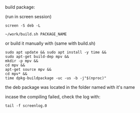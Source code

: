 build package:

(run in screen session)

```
screen -S deb -L
```

```
~/work/build.sh PACKAGE_NAME
```

or build it manually with (same with build.sh)

```
sudo apt update && sudo apt install -y time &&
sudo apt-get build-dep mpv &&
mkdir -p mpv &&
cd mpv &&
apt-get source mpv &&
cd mpv* &&
time dpkg-buildpackage -uc -us -b -j"$(nproc)"
```

the deb package was located in the folder named with it's name

incase the compiling failed, check the log with:

```
tail -f screenlog.0
```

